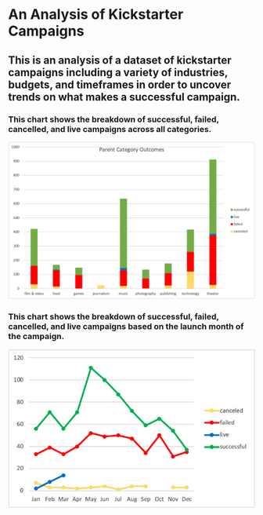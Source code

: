 # An Analysis of Kickstarter Campaigns
## This is an analysis of a dataset of kickstarter campaigns including a variety of industries, budgets, and timeframes in order to uncover trends on what makes a successful campaign.
### This chart shows the breakdown of successful, failed, cancelled, and live campaigns across all categories.
![Parent-Category-Outcomes-Chart](https://github.com/cailynjmiller/kickstarter-analysis/blob/main/Parent-Category-Outcomes-Chart.png)
### This chart shows the breakdown of successful, failed, cancelled, and live campaigns based on the launch month of the campaign.
![Outcomes-Based-on-Launch-Date](https://github.com/cailynjmiller/kickstarter-analysis/blob/main/Outcomes-Based-on-Launch-Date.png)
